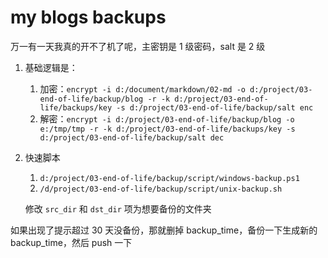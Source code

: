 # my blogs backups

万一有一天我真的开不了机了呢，主密钥是 1 级密码，salt 是 2 级

1.   基础逻辑是：

     1.   加密：`encrypt -i d:/document/markdown/02-md -o d:/project/03-end-of-life/backup/blog -r -k d:/project/03-end-of-life/backups/key -s d:/project/03-end-of-life/backup/salt enc`
     2.   解密：`encrypt -i d:/project/03-end-of-life/backup/blog -o e:/tmp/tmp -r -k d:/project/03-end-of-life/backups/key -s d:/project/03-end-of-life/backup/salt dec`

2.   快速脚本

     1.   `d:/project/03-end-of-life/backup/script/windows-backup.ps1`
     2.   `/d/project/03-end-of-life/backup/script/unix-backup.sh`

     修改 `src_dir` 和 `dst_dir` 项为想要备份的文件夹


如果出现了提示超过 30 天没备份，那就删掉 backup_time，备份一下生成新的 backup_time，然后 push 一下